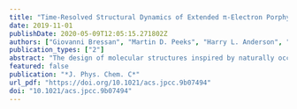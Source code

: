 ```yaml
---
title: "Time-Resolved Structural Dynamics of Extended π-Electron Porphyrin Nanoring"
date: 2019-11-01
publishDate: 2020-05-09T12:05:15.271802Z
authors: ["Giovanni Bressan", "Martin D. Peeks", "Harry L. Anderson", "Stephen R. Meech", "Ismael A. Heisler"]
publication_types: ["2"]
abstract: "The design of molecular structures inspired by naturally occuring light harvesting systems has been intensely pursued over the last couple of decades. Interesting new structures include the π-conjugated porphyrin nanorings, which show promising features such as ultrafast excited-state delocalization, leading to suppressed radiative rates, superradiance with increasing temperature, and energy transfer times comparable to their natural counterparts. An important question to be addressed in such systems is the role and time scale of structural motions and how they affect excited-state delocalization. Here it is shown that porphyrin nanorings which are not rigidified by a template are structurally heterogeneous in the ground state and evolve dynamically on a tens of picoseconds time scale. In the excited state a structural relaxation of the porphyrin nanorings is observed on a picosecond time scale. Furthermore, ultrafast excitation delocalization is observed by anisotropy measurements, being insensitive to structural motions of the nanorings."
featured: false
publication: "*J. Phys. Chem. C*"
url_pdf: "https://doi.org/10.1021/acs.jpcc.9b07494"
doi: "10.1021/acs.jpcc.9b07494"
---
```


